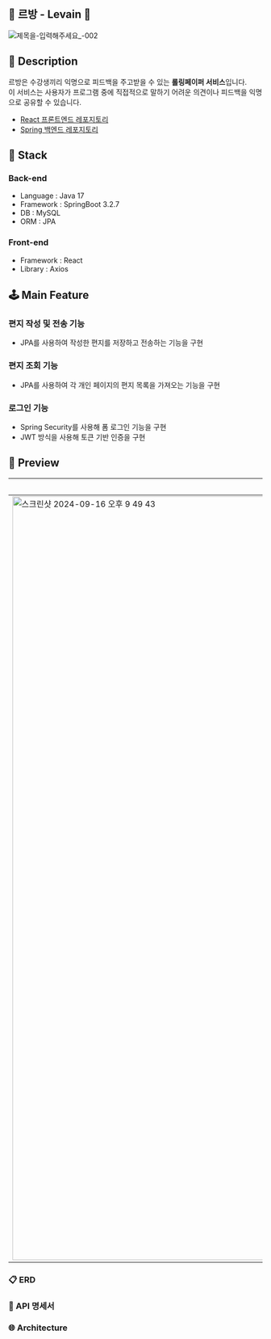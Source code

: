 ## 🍊 르방 - Levain 🍊
![제목을-입력해주세요_-002](https://github.com/user-attachments/assets/04cd2cf0-e5b3-4b26-b0bb-9e96d7e6a9f2)

## 📖 Description
르방은 수강생끼리 익명으로 피드백을 주고받을 수 있는 **롤링페이퍼 서비스**입니다. <br/>이 서비스는 사용자가 프로그램 중에 직접적으로 말하기 어려운 의견이나 피드백을 익명으로 공유할 수 있습니다.
* [React 프론트엔드 레포지토리](https://github.com/ss0ming/happy_community_front)
* [Spring 백엔드 레포지토리](https://github.com/ss0ming/happy_community_back)

## 🔧 Stack
### Back-end
* Language : Java 17
* Framework : SpringBoot 3.2.7
* DB : MySQL
* ORM : JPA

### Front-end
* Framework : React
* Library : Axios

## 🕹️ Main Feature
### 편지 작성 및 전송 기능
* JPA를 사용하여 작성한 편지를 저장하고 전송하는 기능을 구현

### 편지 조회 기능
* JPA를 사용하여 각 개인 페이지의 편지 목록을 가져오는 기능을 구현

### 로그인 기능
* Spring Security를 사용해 폼 로그인 기능을 구현
* JWT 방식을 사용해 토큰 기반 인증을 구현

## 🎥 Preview
![르방_검색](https://github.com/user-attachments/assets/41ba279d-b496-4640-b224-ce9e247f7386)|![르방_편지](https://github.com/user-attachments/assets/529c03ff-2a93-40ee-9d55-d68eb76a3675)
--- | --- | 
<img width="1512" alt="스크린샷 2024-09-16 오후 9 49 43" src="https://github.com/user-attachments/assets/2173881e-9784-40be-8003-09a0e9f19db3">|<img width="1512" alt="스크린샷 2024-09-16 오후 9 51 59" src="https://github.com/user-attachments/assets/96bc65cd-3f80-42dc-b3bd-e8ffe0e02798">

### 📋 ERD

### 📄 API 명세서


### 🌐 Architecture
